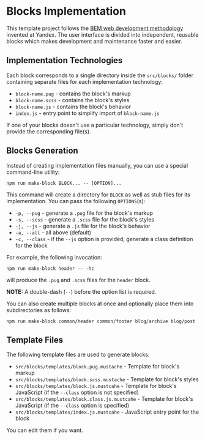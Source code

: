 Blocks Implementation
=====================

This template project follows the 
[BEM web development methodology](https://en.bem.info/methodology/) invented at
Yandex. The user interface is divided into independent, reusable blocks which
makes development and maintenance faster and easier.

Implementation Technologies
---------------------------

Each block corresponds to a single directory inside the `src/blocks/` folder
containing separate files for each implementation technology:

* `block-name.pug` - contains the block's markup
* `block-name.scss` - contains the block's styles
* `block-name.js` - contains the block's behavior
* `index.js` - entry point to simplify import of `block-name.js` 

If one of your blocks doesn't use a particular technology, simply don't provide
the corresponding file(s).

Blocks Generation
-----------------

Instead of creating implementation files manually, you can use a special
command-line utility:
```
npm run make-block BLOCK... -- [OPTION]...
```

This command will create a directory for `BLOCK` as well as stub files for its
implementation. You can pass the following `OPTIONS`(s):
* `-p, --pug` - generate a `.pug` file for the block's markup
* `-s, --scss` - generate a `.scss` file for the block's styles
* `-j, --js` - generate a `.js` file for the block's behavior
* `-a, --all` - all above (default)
* `-c, --class` - if the `--js` option is provided, generate a class definition
  for the block

For example, the following invocation:
```
npm run make-block header -- -hc
```
will produce the `.pug` and `.scss` files for the `header` block.

**NOTE:** A double-dash (`--`) before the option list is required.

You can also create multiple blocks at once and optionally place them into
subdirectories as follows:
```
npm run make-block common/header common/footer blog/archive blog/post
```

Template Files
--------------

The following template files are used to generate blocks:

* `src/blocks/templates/block.pug.mustache` - Template for block's markup
* `src/blocks/templates/block.scss.mustache` - Template for block's styles
* `src/blocks/templates/block.js.mustcahe` - Template for block's JavaScript
  (if the `--class` option is not specified)
* `src/blocks/templates/block.class.js.mustcahe` - Template for block's
  JavaScript (if the `--class` option is specified)
* `src/blocks/templates/index.js.mustcahe` - JavaScript entry point for the
  block

You can edit them if you want.
